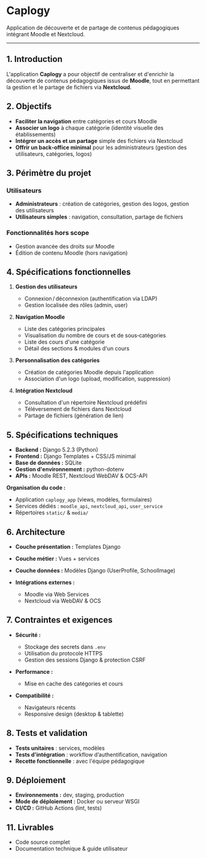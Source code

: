 # Caplogy

Application de découverte et de partage de contenus pédagogiques intégrant Moodle et Nextcloud.

---

## 1. Introduction

L'application **Caplogy** a pour objectif de centraliser et d'enrichir la découverte de contenus pédagogiques issus de **Moodle**, tout en permettant la gestion et le partage de fichiers via **Nextcloud**.

## 2. Objectifs

* **Faciliter la navigation** entre catégories et cours Moodle
* **Associer un logo** à chaque catégorie (identité visuelle des établissements)
* **Intégrer un accès et un partage** simple des fichiers via Nextcloud
* **Offrir un back‑office minimal** pour les administrateurs (gestion des utilisateurs, catégories, logos)

## 3. Périmètre du projet

### Utilisateurs

* **Administrateurs** : création de catégories, gestion des logos, gestion des utilisateurs
* **Utilisateurs simples** : navigation, consultation, partage de fichiers

### Fonctionnalités hors scope

* Gestion avancée des droits sur Moodle
* Édition de contenu Moodle (hors navigation)

## 4. Spécifications fonctionnelles

1. **Gestion des utilisateurs**

   * Connexion / déconnexion (authentification via LDAP)
   * Gestion localisée des rôles (admin, user)

2. **Navigation Moodle**

   * Liste des catégories principales
   * Visualisation du nombre de cours et de sous‑catégories
   * Liste des cours d'une catégorie
   * Détail des sections & modules d'un cours

3. **Personnalisation des catégories**

   * Création de catégories Moodle depuis l'application
   * Association d'un logo (upload, modification, suppression)

4. **Intégration Nextcloud**

   * Consultation d'un répertoire Nextcloud prédéfini
   * Téléversement de fichiers dans Nextcloud
   * Partage de fichiers (génération de lien)

## 5. Spécifications techniques

* **Backend :** Django 5.2.3 (Python)
* **Frontend :** Django Templates + CSS/JS minimal
* **Base de données :** SQLite
* **Gestion d'environnement :** python-dotenv
* **APIs :** Moodle REST, Nextcloud WebDAV & OCS-API

**Organisation du code :**

* Application `caplogy_app` (views, modèles, formulaires)
* Services dédiés : `moodle_api`, `nextcloud_api`, `user_service`
* Répertoires `static/` & `media/`

## 6. Architecture

* **Couche présentation :** Templates Django
* **Couche métier :** Vues + services
* **Couche données :** Modèles Django (UserProfile, SchoolImage)
* **Intégrations externes :**

  * Moodle via Web Services
  * Nextcloud via WebDAV & OCS

## 7. Contraintes et exigences

* **Sécurité :**

  * Stockage des secrets dans `.env`
  * Utilisation du protocole HTTPS
  * Gestion des sessions Django & protection CSRF
* **Performance :**

  * Mise en cache des catégories et cours
* **Compatibilité :**

  * Navigateurs récents
  * Responsive design (desktop & tablette)

## 8. Tests et validation

* **Tests unitaires** : services, modèles
* **Tests d'intégration** : workflow d’authentification, navigation
* **Recette fonctionnelle** : avec l'équipe pédagogique

## 9. Déploiement

* **Environnements :** dev, staging, production
* **Mode de déploiement :** Docker ou serveur WSGI
* **CI/CD :** GitHub Actions (lint, tests)

## 11. Livrables

* Code source complet
* Documentation technique & guide utilisateur
